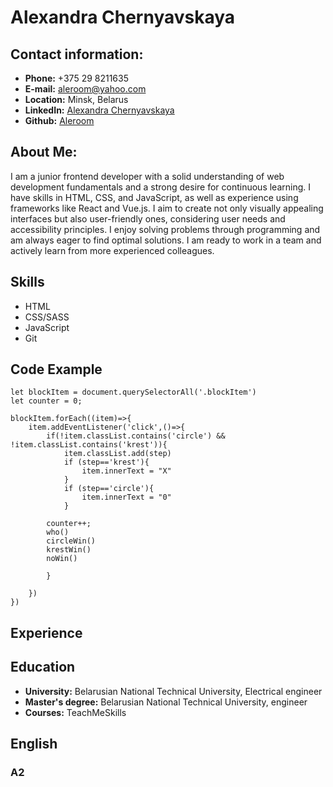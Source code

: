 # Alexandra Chernyavskaya

## Contact information:
* **Phone:** +375 29 8211635
* **E-mail:** aleroom@yahoo.com
* **Location:** Minsk, Belarus
* **LinkedIn:** [Alexandra Chernyavskaya](https://www.linkedin.com/in/alexandra-cherniavskaya-615a14238/)
* **Github:** [Aleroom](https://github.com/aleroom)

## About Me:
I am a junior frontend developer with a solid understanding of web development fundamentals and a strong desire for continuous learning. I have skills in HTML, CSS, and JavaScript, as well as experience using frameworks like React and Vue.js. I aim to create not only visually appealing interfaces but also user-friendly ones, considering user needs and accessibility principles. I enjoy solving problems through programming and am always eager to find optimal solutions. I am ready to work in a team and actively learn from more experienced colleagues.

## Skills
* HTML
* CSS/SASS
* JavaScript
* Git

## Code Example
```
let blockItem = document.querySelectorAll('.blockItem')
let counter = 0;

blockItem.forEach((item)=>{
    item.addEventListener('click',()=>{
        if(!item.classList.contains('circle') && !item.classList.contains('krest')){
            item.classList.add(step)
            if (step=='krest'){
                item.innerText = "X"
            }
            if (step=='circle'){
                item.innerText = "0"
            }

        counter++;
        who()
        circleWin()
        krestWin()
        noWin()

        }
        
    })
})
```

## Experience

## Education
*  **University:** Belarusian National Technical University, Electrical engineer
* **Master's degree:** Belarusian National Technical University, engineer
* **Courses:** TeachMeSkills

## English
### A2 